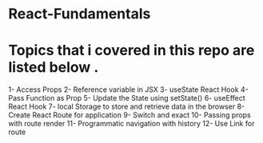 # React-Fundamentals
# Topics that i covered in this repo are listed below .
1- Access Props
2- Reference variable in JSX
3- useState React Hook 
4- Pass Function as Prop
5- Update the State using setState()
6-  useEffect React Hook
7- local Storage to store and retrieve data in the browser
8- Create React Route for application
9- Switch and exact
10- Passing props with route render
11- Programmatic navigation with history 
12- Use Link for route


